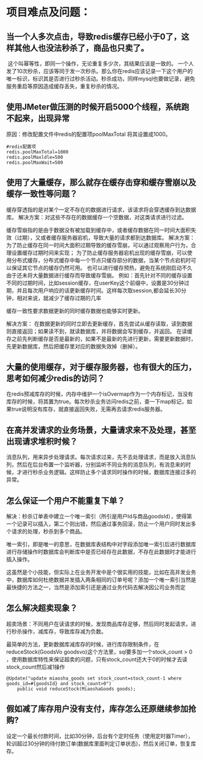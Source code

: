 # 项目难点及问题：

## 当一个人多次点击，导致redis缓存已经小于0了，这样其他人也没法秒杀了，商品也只卖了。

​	这个叫幂等性，即同一个操作，无论重复多少次，其结果应该是一致的。
一个人发了10次秒杀，应该等同于发一次秒杀。那么你在redis应该记录一下这个用户的唯一标识，标识其是否进行过秒杀活动。秒杀成功，同样mysql也要做记录，避免服务重启等原因造成缓存丢失，重复秒杀的情况。

## 使用JMeter做压测的时候开启5000个线程，系统跑不起来，出现异常
原因：修改配置文件中redis的配置项poolMaxTotal 将其设置成1000。

```
#redis配置项
redis.poolMaxTotal=1000
redis.poolMaxldle=500
redis.poolMaxWait=500
```

## 使用了大量缓存，那么就存在缓存击穿和缓存雪崩以及缓存一致性等问题？
缓存穿透指的是对某个一定不存在的数据进行请求，该请求将会穿透缓存到达数据库。
解决方案：对这些不存在的数据缓存一个空数据，对这类请求进行过滤。

缓存雪崩指的是由于数据没有被加载到缓存中，或者缓存数据在同一时间大面积失效（过期），又或者缓存服务器宕机，导致大量的请求都到达数据库。
解决方案：
为了防止缓存在同一时间大面积过期导致的缓存雪崩，可以通过观察用户行为，合理设置缓存过期时间来实现；
为了防止缓存服务器宕机出现的缓存雪崩，可以使用分布式缓存，分布式缓存中每一个节点只缓存部分的数据，当某个节点宕机时可以保证其它节点的缓存仍然可用。
也可以进行缓存预热，避免在系统刚启动不久由于还未将大量数据进行缓存而导致缓存雪崩。
例如：首先针对不同的缓存设置不同的过期时间，比如session缓存，在userKey这个前缀中，设置是30分钟过期，并且每次用户响应的话更新缓存时间。这样每次取session,都会延长30分钟，相对来说，就减少了缓存过期的几率

缓存一致性要求数据更新的同时缓存数据也能够实时更新。

解决方案：
在数据更新的同时立即去更新缓存，首先尝试从缓存读取，读到数据则直接返回；如果读不到，就读数据库，并将数据会写到缓存，并返回。
在读缓存之前先判断缓存是否是最新的，如果不是最新的先进行更新，需要更新数据时，先更新数据库，然后把缓存里对应的数据失效掉（删掉）。

## 大量的使用缓存，对于缓存服务器，也有很大的压力，思考如何减少redis的访问？
​	在redis预减库存的时候，内存中维护一个isOvermap作为一个内存标记，当没有库存的时候，将其置为true。每次秒杀业务访问redis之前，查一下map标记，如果true说明没有库存，就直接返回失败，无需再去请求redis服务器。

## 在高并发请求的业务场景，大量请求来不及处理，甚至出现请求堆积时候？
​	消息队列，用来异步处理请求。每次请求过来，先不去处理请求，而是放入消息队列，然后在后台布置一个监听器，分别监听不同业务的消息队列，有消息来的时候，才进行秒杀业务逻辑。这样防止多个请求同时操作的时候，数据库连接过多的异常。

## 怎么保证一个用户不能重复下单？
解决：秒杀订单表中建立一个唯一索引（所引是用户Id与商品goodsId），使得第一个记录可以插入，第二个则出错，然后通过事务回滚，防止一个用户同时发出多个请求的处理，秒杀到多个商品。

唯一索引，即是唯一的意思，在数据库表结构中对字段添加唯一索引后进行数据库进行存储操作时数据库会判断库中是否已经存在此数据，不存在此数据时才能进行插入操作。

这虽然是个小技能，但实际上在业务开发中是个很实用的技能，比如在高并发业务中，数据库如何杜绝数据并发插入两条相同的订单号呢？添加一个唯一索引当然是最快捷的方法之一，当然是添加索引还是通过业务代码去解决因公司业务而定

## 怎么解决超卖现象？
​	超卖场景：不同用户在读请求的时候，发现商品库存足够，然后同时发起请求，进行秒杀操作，减库存，导致库存减为负数。

最简单的方法，更新数据库减库存的时候，进行库存限制条件，在reduceStock(GoodsVo goodsvo)这个方法里，sql要多加一个stock_count > 0 ，使用数据库特性来保证超卖的问题，只有stock_count还大于0的时候才去读stock_count然后减1操作

```
@Update("update miaosha_goods set stock_count=stock_count-1 where goods_id=#{goodsId} and stock_count>0")
	public void reduceStock(MiaoshaGoods goods);  
```





## 假如减了库存用户没有支付，库存怎么还原继续参加抢购?

设定一个最长付款时间，比如30分钟，后台有个定时任务（使用定时器Timer），轮训超过30分钟的待付款订单(数据库里面判定订单状态)，然后关闭订单，恢复库存。